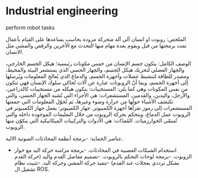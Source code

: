 # Industrial engineering
perform robot tasks

الملخص: 
روبوت او انسان آلي آلة متحركة مزودة بحاسب يساعدها على القيام بأعمال تمت برمجتها من قبل ويقوم بعدة مهام منها التحدث مع الأخرين والرقص والمشي مثل الانسان.

الوصف الكامل:
 يتكون جسم الإنسان من خمس مكونات رئيسية؛ هيكل الجسم الخارجي، والجهاز العضلي لتحريك هيكل الجسم، والجهار الحسي الذي يستشعر البيئة والمحيط، ومصدر للطاقة لتنشيط عضلات وأجهزة الجسم، والدماغ الذي يُعالج المعلومات ويُرسلها إلى أجهزة الجسم، وبما أنّ الروبوتات عبارة عن آلات تُحاكي سلوك الإنسان فهي تتكون من نفس المكونات وهي كما يلي: المستجيبات: يتكون هيكله من مستجيبات كالذراعين، والأرجل، واليدين، والقدمين. المستشعرات: هي الأجزاء التي تُشبه الجهاز الحسي، والتي تكتشف الأشياء حولها من حرارة وضوء وغيرها، ثم تُحوّل المعلومات التي جمعتها المستشعرات إلى رموز تقرأها أجهزة الكمبيوتر. جهاز الكمبيوتر: يعمل جهاز الكمبيوتر في الروبوت عمل الدماغ، ويتحكم بحركة الروبوت من خلال التعليمات الموجودة داخله والتي تُسمّى الخوارزميات. المُعدّات: هي الأدوات والتركيبات الميكانيكية التي يتكوّن منها الروبوت.

عناصر الحماية:
-برمجة أنظمة المحادثات الصوتية الالية. 
- استخدام الشبكات العصبية في المحادثات.
-برمجة مزامنة حركة اليد مع حوار الروبوت.
-برمجة لوحات التحكم بالروبوت.
-تصميم مفاصل القدم واليد (حركة القدم بشكل ترددي بعجلات عند القدم)
-تنفيذ حركة المشي وحركة اليد.
-تثبيت نظام تشغيل ال ROS.
